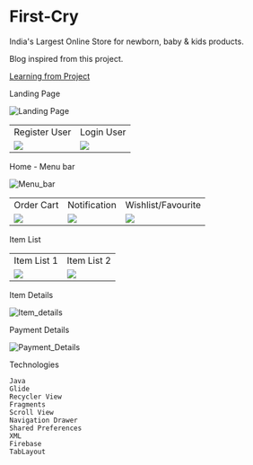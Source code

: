 # First-Cry
 India's Largest Online Store for newborn, baby &amp; kids products.
 
 Blog inspired from this project.
 
 [Learning from Project](https://kingbond470.hashnode.dev/i-wanted-to-become-a-programmer-but-fail-what-i-learned-or-a-story-of-learning-android-development)
 
 Landing Page
 
 ![Landing Page](FirstCryImage/LandingPage.jpg)                              
 
 
 <table>
  <tr>
    <td>Register User</td>
     <td>Login User</td>
  </tr>
  <tr>
    <td><img src="FirstCryImage/RegisterPage.jpg"></td>
    <td><img src="FirstCryImage/LoginPage.jpg"></td>
  </tr>
 </table>

 
 Home - Menu bar
 
 ![Menu_bar](FirstCryImage/MenuBar.jpg)
 
 
 <table>
  <tr>
    <td>Order Cart</td>
     <td>Notification</td>
     <td>Wishlist/Favourite</td>
  </tr>
  <tr>
    <td><img src="FirstCryImage/Cart.jpg"></td>
    <td><img src="FirstCryImage/Notification.jpg"></td>
    <td><img src="FirstCryImage/Wishlist.jpg"></td>
  </tr>
 </table>
 

 Item List
 
  <table>
  <tr>
    <td>Item List 1</td>
   <td>Item List 2</td>
  </tr>
  <tr>
    <td><img src="FirstCryImage/Item_Show.jpg"></td>
    <td><img src="FirstCryImage/Item_show2.jpg"></td>
  </tr>
 </table>

 
 Item Details
 
 ![Item_details](FirstCryImage/Item_Details.jpg)
 
 Payment Details
 
 ![Payment_Details](FirstCryImage/PaymentDetails.jpg)



Technologies

    Java
    Glide
    Recycler View
    Fragments
    Scroll View
    Navigation Drawer
    Shared Preferences
    XML
    Firebase
    TabLayout
    
